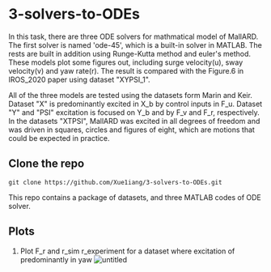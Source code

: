 # 3-solvers-to-ODEs

In this task, there are three ODE solvers for mathmatical model of MallARD. The first solver is named 'ode-45', which is a built-in solver in MATLAB. The rests are built in addition using Runge-Kutta method and euler's method. These models plot some figures out, including surge velocity(u), sway velocity(v) and yaw rate(r). The result is compared with the Figure.6 in IROS_2020 paper using dataset "XYPSI_1".

All of the three models are tested using the datasets form Marin and Keir. Dataset "X" is predominantly excited in X_b by control inputs in F_u. Dataset "Y" and "PSI" excitation is focused on Y_b and by F_v and F_r, respectively.  In the datasets "XTPSI", MallARD was excited in all degrees of freedom and was driven in squares, circles and figures of eight, which are motions that could be expected in practice. 

## Clone the repo

    git clone https://github.com/Xue1iang/3-solvers-to-ODEs.git

This repo contains a package of datasets, and three MATLAB codes of ODE solver.

## Plots


1. Plot F_r and r_sim r_experiment for a dataset where excitation of predominantly in yaw
![untitled](https://user-images.githubusercontent.com/77399327/114142353-70407e00-9945-11eb-9677-908e65c1ff68.jpg)
